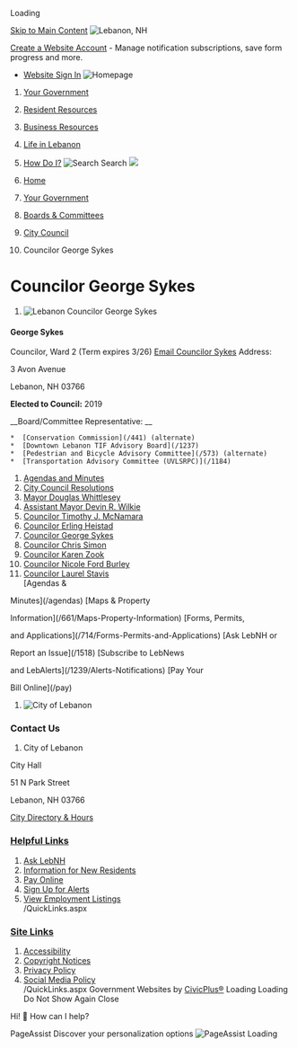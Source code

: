  

Loading

  [Skip to Main Content](#cc0c438c27-1067-4c0c-847d-a6ecf1d336f3)   ![Lebanon, NH](https://lebanonnh.gov/ImageRepository/Document?documentID=11893)  

 [Create a Website Account](/MyAccount/ProfileCreate)  - Manage notification subscriptions, save form progress and more.    

 *  [Website Sign In](/MyAccount) 
  ![Homepage](https://lebanonnh.gov/ImageRepository/Document?documentID=12264)  

 1.  [Your Government](/27/Your-Government) 
 1.  [Resident Resources](/101/Resident-Resources) 
 1.  [Business Resources](/35/Business-Resources) 
 1.  [Life in Lebanon](/31/Life-in-Lebanon) 
 1.  [How Do I?](/9/How-Do-I) 
  ![Search](https://lebanonnh.gov/ImageRepository/Document?documentID=11895) Search  ![](https://lebanonnh.gov/ImageRepository/Document?documentID=12745)  

 1.  [Home](/) 
 1.  [Your Government](/27/Your-Government) 
 1.  [Boards & Committees](/245/Boards-Committees) 
 1.  [City Council](/337/City-Council) 
 1. Councilor George Sykes

# Councilor George Sykes

 1.  ![Lebanon Councilor George Sykes](https://lebanonnh.gov/ImageRepository/Document?documentID=10403)    

#### George Sykes   

 Councilor, Ward 2 (Term expires 3/26)  [Email Councilor Sykes](mailto:george.sykes@lebanonnh.gov)  Address:     

 3 Avon Avenue   

 Lebanon, NH 03766    

 __Elected to Council:__   2019   

 __Board/Committee Representative: __    

    *  [Conservation Commission](/441) (alternate)
    *  [Downtown Lebanon TIF Advisory Board](/1237) 
    *  [Pedestrian and Bicycle Advisory Committee](/573) (alternate)
    *  [Transportation Advisory Committee (UVLSRPC)](/1184)     

 1.   [Agendas and Minutes](https://lebanonnh.portal.civicclerk.com/?category_id=26)  
 1.   [City Council Resolutions](/1836/City-Council-Resolutions)  
 1.   [Mayor Douglas Whittlesey](/1484/Mayor-Douglas-Whittlesey)  
 1.   [Assistant Mayor Devin R. Wilkie](/1483/Assistant-Mayor-Devin-R-Wilkie)  
 1.   [Councilor Timothy J. McNamara](/847/Councilor-Timothy-J-McNamara)  
 1.   [Councilor Erling Heistad](/850/Councilor-Erling-Heistad)  
 1.   [Councilor George Sykes](/1017/Councilor-George-Sykes)  
 1.   [Councilor Chris Simon](/844/Councilor-Chris-Simon)  
 1.   [Councilor Karen Zook](/1178/Councilor-Karen-Zook)  
 1.   [Councilor Nicole Ford Burley](/1855/Councilor-Nicole-Ford-Burley)  
 1.   [Councilor Laurel Stavis](/1856/Councilor-Laurel-Stavis)  
  [Agendas &

Minutes](/agendas)   [Maps & Property

Information](/661/Maps-Property-Information)   [Forms, Permits,

and Applications](/714/Forms-Permits-and-Applications)   [Ask LebNH or

Report an Issue](/1518)   [Subscribe to LebNews

and LebAlerts](/1239/Alerts-Notifications)   [Pay Your

Bill Online](/pay)  

 1.   ![City of Lebanon](https://lebanonnh.gov/ImageRepository/Document?documentID=11897)  

### Contact Us

 1.  City of Lebanon    

 City Hall    

 51 N Park Street    

 Lebanon, NH 03766    

  [City Directory & Hours](/directory.aspx)  

###  [Helpful Links](/QuickLinks.aspx?CID=31) 

 1.  [Ask LebNH](/ask)  
 1.  [Information for New Residents](/615/New-Residents-to-Lebanon)  
 1.  [Pay Online](/732)  
 1.  [Sign Up for Alerts](/subscribe)  
 1.  [View Employment Listings](/jobs.aspx)  
 /QuickLinks.aspx 

###  [Site Links](/QuickLinks.aspx?CID=32) 

 1.  [Accessibility](/Accessibility)  
 1.  [Copyright Notices](/site/copyright)  
 1.  [Privacy Policy](/privacy)  
 1.  [Social Media Policy](https://view.publitas.com/city-of-lebanon/socialmediapolicy)  
 /QuickLinks.aspx Government Websites by [CivicPlus®](https://connect.civicplus.com/referral)  Loading Loading Do Not Show Again Close 

Hi! 👋 How can I help?

 PageAssist Discover your personalization options  ![PageAssist Loading](https://cdn.monsido.com/page-assist/v2/assets/img/default-spinner.png)  